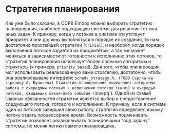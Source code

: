 # Стратегия планирования #

Как уже было сказано, в ОСРВ Embox можно выбирать стратегию планирования, наиболее подходящую системе для решения тех или иных задач. К примеру, когда у потоков в системе отсутствует приоритет и они должны выполняться в порядке их создания, то нам достаточно простейшей стратегии (`trivial`), и наоборот, когда порядок выполнения потоков задается их приоритетом, а так же может меняться в зависимости от готовности к исполнению этих потоков, то стратегия планирования использует более сложные алгоритмы и структуры (к примеру, `priority_based`). Для того, чтобы планировщик мог использовать реализованную вами стратегию, достаточно, чтобы она реализовывала интерфейс `sched\_strategy.h. (TODO Ссылка на страницу А. Булычева)
Стратегия планирования определяет алгоритмы работы с очередями готовых к исполнению потоков (`runq`) и очередью потоков, ожидающих какое-либо событие (`sleepq`). Одной из самый главных обязанностей стратегии является выбор и предоставление следующего потока, готового к исполнению. К примеру, если в системе один из потоков завершил свою работу, стратегия определяет, какому потоку отдать процессорное время.
Возможность подменивать стратегии позволяет реализовывать планировщики “под задачу” системы, не меняя логики самого планировщика.